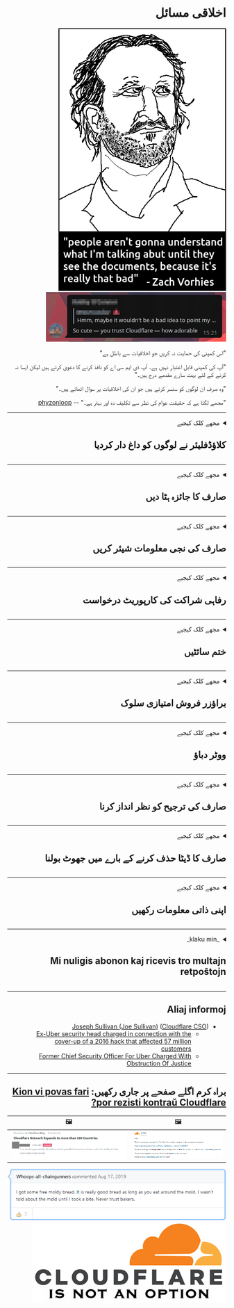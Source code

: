 <div dir="rtl">

# اخلاقی مسائل

![](../image/itsreallythatbad.jpg)
![](../image/telegram/c81238387627b4bfd3dcd60f56d41626.jpg)

"اس کمپنی کی حمایت نہ کریں جو اخلاقیات سے باطل ہے"

"آپ کی کمپنی قابل اعتبار نہیں ہے۔ آپ ڈی ایم سی اے کو نافذ کرنے کا دعویٰ کرتے ہیں لیکن ایسا نہ کرنے کے لئے بہت سارے مقدمے درج ہیں۔"

"وہ صرف ان لوگوں کو سنسر کرتے ہیں جو ان کی اخلاقیات پر سوال اٹھاتے ہیں۔"

"مجھے لگتا ہے کہ حقیقت عوام کی نظر سے تکلیف دہ اور بہتر ہے۔"  -- [phyzonloop](https://twitter.com/phyzonloop)


---


<details>
<summary>مجھے کلک کیجیے

## کلاؤڈفلیئر نے لوگوں کو داغ دار کردیا
</summary>


کلاؤڈ فلایر غیر کلاؤڈ فلا usersر صارفین کو اسپام ای میل بھیج رہا ہے۔

- صرف ان صارفین کو ای میلز بھیجیں جنہوں نے آپٹ کیا ہے
- جب صارف "اسٹاپ" کہے تو ای میل بھیجنا بند کردیں

یہ اتنا آسان ہے۔ لیکن کلاؤڈ فلائر کو پرواہ نہیں ہے۔
کلاؤڈ فلائر نے کہا کہ ان کی خدمت کا استعمال تمام اسپامر یا حملہ آوروں کو روک سکتا ہے۔
ہم کلاؤڈ فلایر کو چالو کیے بغیر کلاؤڈ فلایر کو کیسے روک سکتے ہیں؟


| 🖼 | 🖼 |
| --- | --- |
| ![](../image/cfspam01.jpg) | ![](../image/cfspam03.jpg) |
| ![](../image/cfspam02.jpg) | ![](../image/cfspambrittany.jpg)<br>![](../image/cfspamtwtr.jpg) |

</details>

---

<details>
<summary>مجھے کلک کیجیے

## صارف کا جائزہ ہٹا دیں
</summary>


کلاؤڈ فلایر سنسر کے منفی جائزے۔
اگر آپ ٹویٹر پر کلاؤڈ فلئر مخالف متن شائع کرتے ہیں تو ، آپ کو "نہیں ، یہ نہیں ہے" پیغام کے ساتھ کلاؤڈ فلایر ملازم سے جواب حاصل کرنے کا موقع ہے۔
اگر آپ کسی جائزہ سائٹ پر منفی جائزہ پوسٹ کرتے ہیں تو ، وہ اس کو سنسر کرنے کی کوشش کریں گے۔


| 🖼 | 🖼 |
| --- | --- |
| ![](../image/cfcenrev_01.jpg)<br>![](../image/cfcenrev_02.jpg) | ![](../image/cfcenrev_03.jpg) |

</details>

---

<details>
<summary>مجھے کلک کیجیے

## صارف کی نجی معلومات شیئر کریں
</summary>


کلاؤڈ فلایر میں بڑے پیمانے پر ہراساں کرنے کا مسئلہ ہے۔
کلاؤڈ فلائر ان لوگوں کی ذاتی معلومات شیئر کرتا ہے جو میزبان سائٹوں کے بارے میں شکایت کرتے ہیں۔
وہ کبھی کبھی آپ کو آپ کی حقیقی شناخت فراہم کرنے کے لئے کہتے ہیں۔
اگر آپ پریشان نہیں ہونا چاہتے ہیں ، حملہ کرنا چاہتے ہیں ، خودکشی کرلیتے ہیں یا مارے جاتے ہیں تو آپ کلاؤڈ فلاڈ ویب سائٹ سے دور رہنا چاہتے ہیں۔


| 🖼 | 🖼 |
| --- | --- |
| ![](../image/cfdox_what.jpg) | ![](../image/cfdox_swat.jpg) |
| ![](../image/cfdox_kill.jpg) | ![](../image/cfdox_threat.jpg) |
| ![](../image/cfdox_dox.jpg) | ![](../image/cfdox_ex1.jpg) |
| ![](../image/cfabuseform.jpg) | ![](../image/cfdox_ex2.jpg) |

</details>

---

<details>
<summary>مجھے کلک کیجیے

## رفاہی شراکت کی کارپوریٹ درخواست
</summary>


کلاؤڈ فلایر خیراتی تعاون کے لئے کہہ رہا ہے۔
یہ بات حیران کن ہے کہ ایک امریکی کارپوریشن غیر منفعتی تنظیموں کے ساتھ ساتھ خیرات کا مطالبہ کرے گی جس کی اچھی وجوہات ہیں۔
اگر آپ لوگوں کو مسدود کرنا یا دوسرے لوگوں کا وقت ضائع کرنا پسند کرتے ہیں تو ، آپ کلاؤڈ فلائر ملازمین کے لئے کچھ پیزا منگوانا چاہتے ہیں۔


![](../image/cfdonate.jpg)

</details>

---

<details>
<summary>مجھے کلک کیجیے

## ختم سائٹیں
</summary>


اگر آپ کی سائٹ اچانک نیچے آجائے تو آپ کیا کریں گے؟
ایسی اطلاعات ہیں کہ کلاؤڈ فلایر خاموشی سے ، کسی انتباہ کے بغیر صارف کی تشکیل حذف کررہا ہے یا سروس بند کر رہا ہے۔
ہم تجویز کرتے ہیں کہ آپ کو بہتر فراہم کنندہ تلاش کریں۔

![](../image/cftmnt.jpg)

</details>

---

<details>
<summary>مجھے کلک کیجیے

## براؤزر فروش امتیازی سلوک
</summary>


ٹور سے زیادہ غیر ٹور براؤزر استعمال کرنے والوں کو کلاؤڈ فلئر فائر فاکس استعمال کرنے والوں کے ساتھ ترجیحی سلوک فراہم کرتا ہے۔
ٹور استعمال کرنے والوں کو جو مفت میں جاوا اسکرپٹ کا استعمال کرنے سے بجا طور پر انکار کرتے ہیں وہ بھی معاندانہ سلوک کرتے ہیں۔
یہ رسائ کی عدم مساوات ایک نیٹ ورک کی غیر جانبداری کا غلط استعمال اور طاقت کا غلط استعمال ہے۔

![](../image/browdifftbcx.gif)

- بائیں: ٹور براؤزر ، دائیں: کروم۔ ایک ہی IP ایڈریس۔

![](../image/browserdiff.jpg)

- بائیں: ٹور براؤزر جاوا اسکرپٹ غیر فعال ، کوکی قابل بنائی گئی
- ٹھیک ہے: کروم جاوا اسکرپٹ کو قابل بنایا گیا ، کوکی غیر فعال ہے

![](../image/cfsiryoublocked.jpg)

- ٹور (کلیارنیٹ IP) کے بغیر QuteBrowser (معمولی براؤزر)

| ***براؤزر*** | ***رسائی کا علاج*** |
| --- | --- |
| Tor Browser (جاوا اسکرپٹ فعال ہے) | رسائی کی اجازت ہے |
| Firefox (جاوا اسکرپٹ فعال ہے) | رسائی میں کمی |
| Chromium (جاوا اسکرپٹ فعال ہے) | رسائی میں کمی |
| Chromium or Firefox (جاوا اسکرپٹ غیر فعال ہے) | رسائی مسترد کر دی |
| Chromium or Firefox (کوکی غیر فعال ہے) | رسائی مسترد کر دی |
| QuteBrowser | رسائی مسترد کر دی |
| lynx | رسائی مسترد کر دی |
| w3m | رسائی مسترد کر دی |
| wget | رسائی مسترد کر دی |


آسان چیلنج کو حل کرنے کیلئے آڈیو بٹن کیوں نہیں استعمال کریں؟

ہاں ، وہاں آڈیو بٹن موجود ہے ، لیکن یہ ہمیشہ ٹور پر کام نہیں کرتا ہے۔
جب آپ اس پیغام پر کلک کریں گے تو آپ کو یہ پیغام ملے گا:

```
بعد میں دوبارہ کوشش کریں
ہوسکتا ہے کہ آپ کا کمپیوٹر یا نیٹ ورک خودکار سوالات بھیج رہا ہو۔
اپنے صارفین کو بچانے کے لئے ، ہم ابھی آپ کی درخواست پر کارروائی نہیں کرسکتے ہیں۔
مزید تفصیلات کے لئے ہمارا مدد صفحہ دیکھیں
```

</details>

---

<details>
<summary>مجھے کلک کیجیے

## ووٹر دباؤ
</summary>


امریکی ریاستوں میں رائے دہندگان اپنی رہائش کی حالت میں ریاست کے سکریٹری کی ویب سائٹ کے ذریعے بالآخر ووٹ ڈالنے کے لئے اندراج کرتے ہیں۔
ریپبلکن کنٹرول والے ریاستی سکریٹری آفس کلاؤڈ فلایر کے ذریعہ ریاستی سکریٹری کی ویب سائٹ پراکسائز کرکے ووٹر دبانے میں ملوث ہیں۔
ٹور استعمال کرنے والوں کے ساتھ کلاؤڈ فلایر کا معاندانہ سلوک ، نگرانی کے مرکزی عالمی نقطہ کے طور پر اس کی ایم آئی ٹی ایم کی پوزیشن ، اور اس کا نقصان دہ کردار مجموعی طور پر متوقع رائے دہندگان کو اندراج کرنے سے گریزاں ہے۔
خاص طور پر لبرلز رازداری کو قبول کرتے ہیں۔
رائے دہندگان کے اندراج فارم میں ووٹر کے سیاسی جھکاؤ ، ذاتی جسمانی پتے ، سماجی تحفظ نمبر اور تاریخ پیدائش کے بارے میں حساس معلومات جمع کی جاتی ہیں۔
زیادہ تر ریاستیں صرف اس معلومات کا سب سیٹ سیٹ کرتی ہیں جو عوامی طور پر دستیاب ہوتی ہیں ، لیکن جب کوئی ووٹ ڈالنے کے لئے رجسٹر ہوتا ہے تو کلاؤڈ فلایر وہ تمام معلومات دیکھتا ہے۔

نوٹ کریں کہ کاغذات کی رجسٹریشن کلاؤڈ فلایر کو ختم نہیں کرتی ہے کیونکہ سکریٹری آف اسٹیٹ ڈیٹا انٹری اسٹاف ورکرز ڈیٹا داخل کرنے کے لئے امکان ہے کہ کلاؤڈ فلایر ویب سائٹ استعمال کریں گے۔

| 🖼 | 🖼 |
| --- | --- |
| ![](../image/cfvotm_01.jpg) | ![](../image/cfvotm_02.jpg) |

- چینج ڈاٹ آر ووٹ جمع کرنے اور کارروائی کرنے کے لئے مشہور ویب سائٹ ہے۔
“ہر جگہ لوگ مہمات کا آغاز کررہے ہیں ، حامیوں کو متحرک کررہے ہیں ، اور فیصلہ سازوں کے ساتھ مل کر کام حل کررہے ہیں۔”
بدقسمتی سے ، بہت سے لوگ کلاؤڈ فلائر کے جارحانہ فلٹر کی وجہ سے change.org بالکل بھی نہیں دیکھ سکتے ہیں۔
انہیں درخواست پر دستخط کرنے سے روکا جارہا ہے ، اس طرح انہیں جمہوری عمل سے خارج کردیں گے۔
اوپن پٹیشن جیسے دوسرے نان کلاؤڈ فلاڈ پلیٹ فارم کا استعمال مسئلے کے حل میں مدد کرتا ہے۔

| 🖼 | 🖼 |
| --- | --- |
| ![](../image/changeorgasn.jpg) | ![](../image/changeorgtor.jpg) |

- کلاؤڈ فلائر کا "ایتھنین پروجیکٹ" ریاست اور مقامی انتخابی ویب سائٹوں کو انٹرپرائز سطح کا مفت تحفظ فراہم کرتا ہے۔
انہوں نے کہا کہ "ان کے حلقے انتخابی معلومات اور ووٹروں کے اندراج تک رسائی حاصل کرسکتے ہیں" لیکن یہ جھوٹ ہے کیونکہ بہت سے لوگ صرف سائٹ کو براؤز نہیں کرسکتے ہیں۔

</details>

---

<details>
<summary>مجھے کلک کیجیے

## صارف کی ترجیح کو نظر انداز کرنا
</summary>


اگر آپ کسی چیز کا آپٹ آؤٹ کرتے ہیں تو ، آپ کو توقع ہے کہ آپ کو اس کے بارے میں کوئی ای میل نہیں موصول ہوگی۔
کلاؤڈ فلایر صارف کی ترجیح کو نظر انداز کرتے ہیں اور صارفین کی رضامندی کے بغیر تیسری پارٹی کے کارپوریشنوں کے ساتھ ڈیٹا کا اشتراک کرتے ہیں۔
اگر آپ ان کا مفت منصوبہ استعمال کررہے ہیں تو ، وہ کبھی کبھی آپ کو ماہانہ رکنیت خریدنے کے لئے ای میل بھیجتے ہیں۔

![](../image/cfviopl_tp.jpg)

</details>

---

<details>
<summary>مجھے کلک کیجیے

## صارف کا ڈیٹا حذف کرنے کے بارے میں جھوٹ بولنا
</summary>


اس سابق کلاؤڈ فلایر گاہک کے بلاگ کے مطابق ، کلاؤڈ فلایر اکاؤنٹ حذف کرنے کے بارے میں جھوٹ بول رہا ہے۔
آج کل ، متعدد کمپنیاں آپ کے اکاؤنٹ کو بند کرنے یا ختم کرنے کے بعد آپ کا ڈیٹا رکھتے ہیں۔
زیادہ تر اچھی کمپنیاں اپنی رازداری کی پالیسی میں اس کے بارے میں ذکر کرتی ہیں۔
کلاؤڈ فلایر۔ نہیں.

```
2019-08-05 کلاؤڈ فلایر نے مجھے تصدیق بھیج دی کہ انہوں نے میرا اکاؤنٹ ہٹا دیا ہے۔
2019-10-02 مجھے کلاؤڈ فلایر سے ایک ای میل موصول ہوا کیونکہ "میں ایک گاہک ہوں"
```

کلاؤڈ فلایر کو "ہٹانا" کے لفظ کے بارے میں نہیں معلوم تھا۔
اگر واقعی اسے ہٹا دیا گیا ہے تو ، اس سابقہ ​​گاہک کو ای میل کیوں آیا؟
انہوں نے یہ بھی بتایا کہ کلاؤڈ فلائر کی رازداری کی پالیسی میں اس کے بارے میں کوئی ذکر نہیں ہے۔

```
ان کی نجی رازداری کی پالیسی میں ایک سال تک اعداد و شمار کو برقرار رکھنے کا کوئی ذکر نہیں ہے۔
```

![](../image/cfviopl_notdel.jpg)

اگر کلاؤڈ فلایر پر ان کی رازداری کی پالیسی LIE ہے تو آپ کس طرح اعتماد کرسکتے ہیں؟

</details>

---

<details>
<summary>مجھے کلک کیجیے

## اپنی ذاتی معلومات رکھیں
</summary>


کلاؤڈ فلایر اکاؤنٹ کو حذف کرنا ایک سخت سطح ہے۔

```
"اکاؤنٹ" زمرہ کا استعمال کرتے ہوئے سپورٹ ٹکٹ جمع کروائیں ،
اور میسج باڈی میں اکاؤنٹ ڈیلیٹ کرنے کی درخواست کریں۔
حذف کرنے کی درخواست سے پہلے آپ کے اکاؤنٹ میں کوئی ڈومینز یا کریڈٹ کارڈ منسلک نہیں ہوں گے۔
```

آپ کو یہ تصدیقی ای میل موصول ہوگا۔

![](../image/cf_deleteandkeep.jpg)

"ہم نے آپ کی حذف کرنے کی درخواست پر کارروائی شروع کردی ہے" لیکن "ہم آپ کی ذاتی معلومات کو محفوظ رکھنا جاری رکھیں گے"۔

کیا آپ اس پر "اعتماد" کرسکتے ہیں؟

</details>

---

<details>
<summary>_klaku min_

## Mi nuligis abonon kaj ricevis tro multajn retpoŝtojn
</summary>


La uzanto nuligis sian 'Cloudflare stream' abonon kaj li ricevas retpoŝtajn memorigilojn ĉiutage por rememorigi lin pri nuligita abono.
Ne estas malaprobita butono. Kiel vi ĉesas ĉi tiun frenezon?

![](../image/barrageemailcancelsubscription.jpg)

Cloudflare diris al ĉi tiu uzanto kontakti subtenteamo kaj peti ĉiujn viajn enhavojn forigi.

- [t](https://web.archive.org/web/20210412165334/https://twitter.com/JohnHaldson/status/1381651569247088650)

</details>

---

## Aliaj informoj

- [Joseph Sullivan (Joe Sullivan)](../cloudflare_inc/cloudflare_members.md) ([Cloudflare CSO](https://twitter.com/eastdakota/status/1296522269313785862))
  - [Ex-Uber security head charged in connection with the cover-up of a 2016 hack that affected 57 million customers](https://www.businessinsider.com/uber-data-hack-security-head-joe-sullivan-charged-cover-up-2020-8)
  - [Former Chief Security Officer For Uber Charged With Obstruction Of Justice](https://www.justice.gov/usao-ndca/pr/former-chief-security-officer-uber-charged-obstruction-justice)


---

## براہ کرم اگلے صفحے پر جاری رکھیں:   [Kion vi povas fari por rezisti kontraŭ Cloudflare?](ur.action.md)

|  🖼  |  🖼 |
| --- | --- |
| ![](../image/cfcommunity_ban.jpg) | ![](../image/censor_cloudflare_blogcomment.jpg) |

![](../image/freemoldybread.jpg)
![](../image/cfisnotanoption.jpg)

</div>
